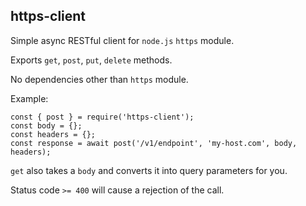 ## https-client

Simple async RESTful client for `node.js` `https` module.

Exports `get`, `post`, `put`, `delete` methods.

No dependencies other than `https` module.

Example:

```
const { post } = require('https-client');
const body = {};
const headers = {};
const response = await post('/v1/endpoint', 'my-host.com', body, headers);
```

`get` also takes a `body` and converts it into query parameters for you.

Status code `>= 400` will cause a rejection of the call.

